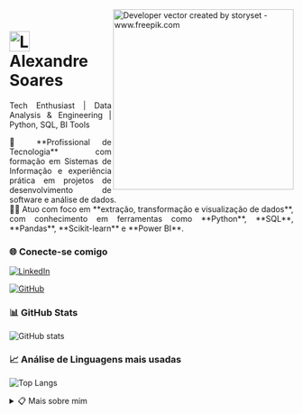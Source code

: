 <img align="right" alt="Developer vector created by storyset - www.freepik.com" height="320" src="https://user-images.githubusercontent.com/97471199/230774187-e482399b-492c-4c17-a831-0314bf90526e.png">

<h1>
    <a href="https://github.com/alexandrexsoares">
     <img align="center" alt="Logo Alexandre Soares" width="36px" src="https://avatars.githubusercontent.com/u/97471199?v=4"></a>
    <span>Alexandre Soares</span>
</h1>

<p align="justify">Tech Enthusiast | Data Analysis & Engineering | Python, SQL, BI Tools</p>

<p align="justify">
    🚀 **Profissional de Tecnologia** com formação em Sistemas de Informação e experiência prática em projetos de desenvolvimento de software e análise de dados.<br>
    👨‍💻 Atuo com foco em **extração, transformação e visualização de dados**, com conhecimento em ferramentas como **Python**, **SQL**, **Pandas**, **Scikit-learn** e **Power BI**.<br>
</p>

### 🌐 Conecte-se comigo

[![LinkedIn](https://img.shields.io/badge/-LinkedIn-000?style=for-the-badge&logo=linkedin&logoColor=FF00F6&color:FFF)](https://www.linkedin.com/in/alexandrexsoares/)

[![GitHub](https://img.shields.io/badge/-GitHub-000?style=for-the-badge&logo=github&logoColor=FF00F6&color:FFF)](https://github.com/alexandrexsoares)

### 📊 GitHub Stats

![GitHub stats](https://github-readme-stats-git-masterrstaa-rickstaa.vercel.app/api?username=alexandrexsoares&hide_title=true&show_icons=true&include_all_commits=false&count_private=true&line_height=25&hide=issues&bg_color=000&title_color=FF00F6&text_color=FFF&border_radius=3&border_color=36123c&icon_color=FF00F6&theme=jolly)

### 📈 Análise de Linguagens mais usadas

![Top Langs](https://github-readme-stats-git-masterrstaa-rickstaa.vercel.app/api/top-langs/?username=alexandrexsoares&line_height=10&card_width=290&layout=compact&hide_title=false&count_private=true&langs_count=5&show_icons=true&title_color=FF00F6&hide=html,css,scss&bg_color=000&text_color=FFF&border_radius=3&border_color=561760&count_private=true)

<details align="left">
  <summary>📋 Mais sobre mim</summary> 

  - **Formação:** Sistemas de Informação.<br>
  - **Especialidades:** Desenvolvimento de Software, **Análise de Dados**, **Extração, Transformação e Visualização de Dados**.<br>
  - **Ferramentas e Bibliotecas:** **Python**, **SQL**, **Pandas**, **Scikit-learn**, **Power BI**.<br>
  - **Localização:** São Paulo, Brasil**.<br>
  - **Interesses:** Cientista de Dados, Análise de Dados, Inteligência Artificial e Automação.


</details>
